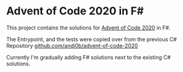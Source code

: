 # Advent of Code 2020 in F#

This project contains the solutions for [Advent of Code 2020](https://adventofcode.com/2020/) in F#.

The Entrypoint, and the tests were copied over from the previous C# Repository [github.com/andi0b/advent-of-code-2020](https://github.com/andi0b/advent-of-code-2020)

Currently I'm gradually adding F# solutions next to the existing C# solutions.
